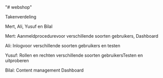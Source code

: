 "# webshop" 

Takenverdeling 

Mert, Ali, Yusuf en Bilal

Mert: Aanmeldprocedurevoor verschillende soorten gebruikers, Dashboard

Ali: Inlogvoor verschillende soorten gebruikers en testen 

Yusuf: Rollen en rechten verschillende soorten gebruikersTesten en uitproberen 

Bilal: Content management Dashboard


